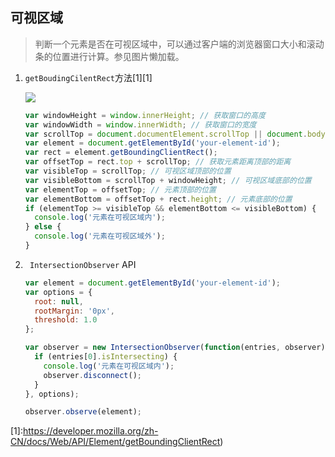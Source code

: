 ## 可视区域

> 判断一个元素是否在可视区域中，可以通过客户端的浏览器窗口大小和滚动条的位置进行计算。参见图片懒加载。

1. `getBoudingCilentRect`方法[1][1]

   ![](C:\Users\KXL\Desktop\web\学习\js学习\提问\可视区\b2af1c682cbe4b58a83236ef899c459e.png)

   ```js
   var windowHeight = window.innerHeight; // 获取窗口的高度
   var windowWidth = window.innerWidth; // 获取窗口的宽度
   var scrollTop = document.documentElement.scrollTop || document.body.scrollTop; // 获取滚动条距离顶部的距离
   var element = document.getElementById('your-element-id');
   var rect = element.getBoundingClientRect();
   var offsetTop = rect.top + scrollTop; // 获取元素距离顶部的距离
   var visibleTop = scrollTop; // 可视区域顶部的位置
   var visibleBottom = scrollTop + windowHeight; // 可视区域底部的位置
   var elementTop = offsetTop; // 元素顶部的位置
   var elementBottom = offsetTop + rect.height; // 元素底部的位置
   if (elementTop >= visibleTop && elementBottom <= visibleBottom) {
     console.log('元素在可视区域内');
   } else {
     console.log('元素在可视区域外');
   }
   ```

2. ` IntersectionObserver` API

   ```js
   var element = document.getElementById('your-element-id');
   var options = {
     root: null,
     rootMargin: '0px',
     threshold: 1.0
   };
   
   var observer = new IntersectionObserver(function(entries, observer) {
     if (entries[0].isIntersecting) {
       console.log('元素在可视区域内');
       observer.disconnect();
     }
   }, options);
   
   observer.observe(element);
   
   ```

   

[1]:https://developer.mozilla.org/zh-CN/docs/Web/API/Element/getBoundingClientRect)